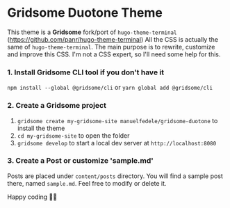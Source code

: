 # Gridsome Duotone Theme

This theme is a **Gridsome** fork/port of `hugo-theme-terminal` (https://github.com/panr/hugo-theme-terminal)
All the CSS is actually the same of `hugo-theme-terminal`. The main purpose is to rewrite, customize and improve this CSS.
I'm not a CSS expert, so I'll need some help for this.

### 1. Install Gridsome CLI tool if you don't have it

`npm install --global @gridsome/cli` or
`yarn global add @gridsome/cli`

### 2. Create a Gridsome project

1. `gridsome create my-gridsome-site manuelfedele/gridsome-duotone` to install the theme
2. `cd my-gridsome-site` to open the folder
3. `gridsome develop` to start a local dev server at `http://localhost:8080`

### 3. Create a Post or customize 'sample.md'

Posts are placed under `content/posts` directory. You will find a sample post there, named `sample.md`.
Feel free to modify or delete it.

Happy coding 🎉🙌
